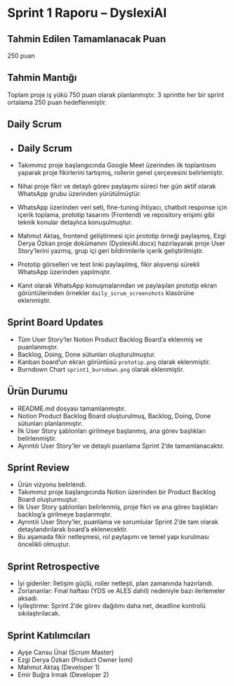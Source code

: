 # Sprint 1 Raporu – DyslexiAI

## Tahmin Edilen Tamamlanacak Puan
250 puan

## Tahmin Mantığı
Toplam proje iş yükü 750 puan olarak planlanmıştır. 3 sprintte her bir sprint ortalama 250 puan hedeflenmiştir.

## Daily Scrum

- ## Daily Scrum

- Takımımız proje başlangıcında Google Meet üzerinden ilk toplantısını yaparak proje fikirlerini tartışmış, rollerin genel çerçevesini belirlemiştir.
- Nihai proje fikri ve detaylı görev paylaşımı süreci her gün aktif olarak WhatsApp grubu üzerinden yürütülmüştür.
- WhatsApp üzerinden veri seti, fine-tuning ihtiyacı, chatbot response için içerik toplama, prototip tasarımı (Frontend) ve repository erişimi gibi teknik konular detaylıca konuşulmuştur.
- Mahmut Aktaş, frontend geliştirmesi için prototip örneği paylaşmış, Ezgi Derya Özkan proje dokümanını (DyslexiAI.docx) hazırlayarak proje User Story’lerini yazmış, grup içi geri bildirimlerle içerik geliştirilmiştir.
- Prototip görselleri ve test linki paylaşılmış, fikir alışverişi sürekli WhatsApp üzerinden yapılmıştır.
- Kanıt olarak WhatsApp konuşmalarından ve paylaşılan prototip ekran görüntülerinden örnekler `daily_scrum_screenshots` klasörüne eklenmiştir.

## Sprint Board Updates
- Tüm User Story’ler Notion Product Backlog Board’a eklenmiş ve puanlanmıştır.
- Backlog, Doing, Done sütunları oluşturulmuştur.
- Kanban board’un ekran görüntüsü `prototip.png` olarak eklenmiştir.
- Burndown Chart `sprint1_burndown.png` olarak eklenmiştir.

## Ürün Durumu
- README.md dosyası tamamlanmıştır.
- Notion Product Backlog Board oluşturulmuş, Backlog, Doing, Done sütunları planlanmıştır.
- İlk User Story şablonları girilmeye başlanmış, ana görev başlıkları belirlenmiştir.
- Ayrıntılı User Story’ler ve detaylı puanlama Sprint 2’de tamamlanacaktır.

## Sprint Review
- Ürün vizyonu belirlendi.
- Takımımız proje başlangıcında Notion üzerinden bir Product Backlog Board oluşturmuştur.
- İlk User Story şablonları belirlenmiş, proje fikri ve ana görev başlıkları backlog’a girilmeye başlanmıştır.
- Ayrıntılı User Story’ler, puanlama ve sorumlular Sprint 2’de tam olarak detaylandırılarak board’a eklenecektir.
- Bu aşamada fikir netleşmesi, rol paylaşımı ve temel yapı kurulması öncelikli olmuştur.

## Sprint Retrospective
- İyi gidenler: İletişim güçlü, roller netleşti, plan zamanında hazırlandı.
- Zorlananlar: Final haftası (YDS ve ALES dahil) nedeniyle bazı ilerlemeler aksadı.
- İyileştirme: Sprint 2’de görev dağılımı daha net, deadline kontrolü sıkılaştırılacak.

## Sprint Katılımcıları
- Ayşe Cansu Ünal (Scrum Master)
- Ezgi Derya Özkan (Product Owner İsmi)
- Mahmut Aktaş (Developer 1)
- Emir Buğra Irmak (Developer 2)
